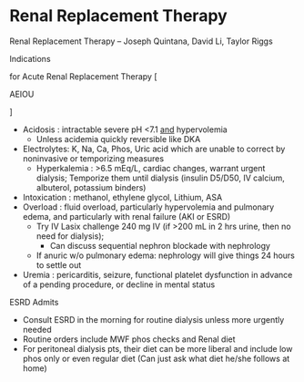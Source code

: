 # Renal Replacement Therapy
 
Renal Replacement Therapy – Joseph Quintana, David Li, Taylor Riggs

Indications

for Acute Renal Replacement Therapy \[

AEIOU

\]

-   Acidosis
    : intractable severe pH \<7.1 <u>and</u> hypervolemia
    -   Unless
        acidemia quickly reversible like DKA
-   Electrolytes:
    K, Na, Ca, Phos, Uric acid which are unable to correct by
    noninvasive or temporizing measures
    -   Hyperkalemia
        : >6.5 mEq/L, cardiac changes, warrant urgent dialysis;
        Temporize them until dialysis (insulin D5/D50, IV calcium,
        albuterol, potassium binders)
-   Intoxication
    : methanol, ethylene glycol, Lithium, ASA
-   Overload
    : fluid overload, particularly hypervolemia and pulmonary edema, and
    particularly with renal failure (AKI or ESRD)
    -   Try IV Lasix challenge 240 mg IV (if >200 mL in 2 hrs urine,
        then no need for dialysis);
        -   Can discuss sequential nephron blockade with nephrology
    -   If anuric w/o pulmonary edema: nephrology will give things 24
        hours to settle out
-   Uremia
    : pericarditis, seizure, functional platelet dysfunction in advance
    of a pending procedure, or decline in mental status

ESRD Admits

-   Consult
    ESRD in the morning for routine dialysis unless more urgently needed
-   Routine
    orders include MWF phos checks and Renal diet
-   For
    peritoneal dialysis pts, their diet can be more liberal and include
    low phos only or even regular diet (Can just ask what diet he/she
    follows at home)
